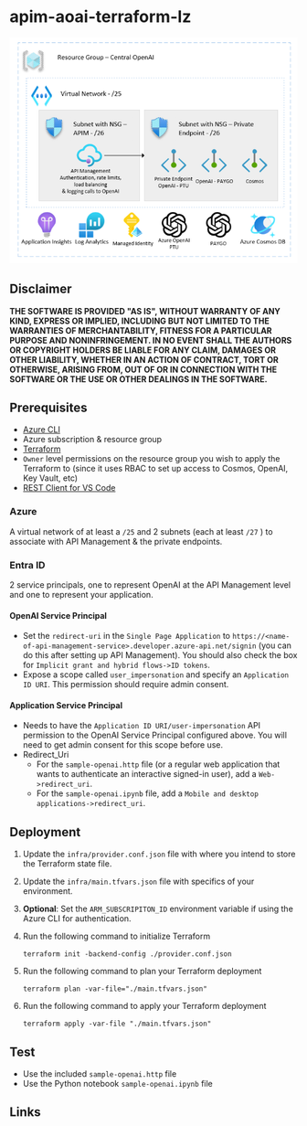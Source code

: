 # apim-aoai-terraform-lz

![architecture](./.img/architecture.png)

## Disclaimer

**THE SOFTWARE IS PROVIDED "AS IS", WITHOUT WARRANTY OF ANY KIND, EXPRESS OR IMPLIED, INCLUDING BUT NOT LIMITED TO THE WARRANTIES OF MERCHANTABILITY, FITNESS FOR A PARTICULAR PURPOSE AND NONINFRINGEMENT. IN NO EVENT SHALL THE AUTHORS OR COPYRIGHT HOLDERS BE LIABLE FOR ANY CLAIM, DAMAGES OR OTHER LIABILITY, WHETHER IN AN ACTION OF CONTRACT, TORT OR OTHERWISE, ARISING FROM, OUT OF OR IN CONNECTION WITH THE SOFTWARE OR THE USE OR OTHER DEALINGS IN THE SOFTWARE.**

## Prerequisites

- [Azure CLI](https://docs.microsoft.com/en-us/cli/azure/install-azure-cli)
- Azure subscription & resource group
- [Terraform](https://developer.hashicorp.com/terraform/install?product_intent=terraform#windows)
- `Owner` level permissions on the resource group you wish to apply the Terraform to (since it uses RBAC to set up access to Cosmos, OpenAI, Key Vault, etc)
- [REST Client for VS Code](https://marketplace.visualstudio.com/items?itemName=humao.rest-client)

### Azure

A virtual network of at least a `/25` and 2 subnets (each at least `/27` ) to associate with API Management & the private endpoints.

### Entra ID

2 service principals, one to represent OpenAI at the API Management level and one to represent your application.

#### OpenAI Service Principal

- Set the `redirect-uri` in the `Single Page Application` to `https://<name-of-api-management-service>.developer.azure-api.net/signin` (you can do this after setting up API Management). You should also check the box for `Implicit grant and hybrid flows->ID tokens`.
- Expose a scope called `user_impersonation` and specify an `Application ID URI`. This permission should require admin consent.

#### Application Service Principal

- Needs to have the `Application ID URI/user-impersonation` API permission to the OpenAI Service Principal configured above. You will need to get admin consent for this scope before use.
- Redirect_Uri
    - For the `sample-openai.http` file (or a regular web application that wants to authenticate an interactive signed-in user), add a `Web->redirect_uri`.
    - For the `sample-openai.ipynb` file, add a `Mobile and desktop applications->redirect_uri`.

## Deployment

1. Update the `infra/provider.conf.json` file with where you intend to store the Terraform state file.
1. Update the `infra/main.tfvars.json` file with specifics of your environment.
1. **Optional**: Set the `ARM_SUBSCRIPITON_ID` environment variable if using the Azure CLI for authentication.
1. Run the following command to initialize Terraform

    ```shell
    terraform init -backend-config ./provider.conf.json
    ```

1. Run the following command to plan your Terraform deployment

    ```shell
    terraform plan -var-file="./main.tfvars.json"
    ```

1. Run the following command to apply your Terraform deployment

    ```shell
    terraform apply -var-file "./main.tfvars.json"
    ```

## Test

- Use the included `sample-openai.http` file
- Use the Python notebook `sample-openai.ipynb` file

## Links
